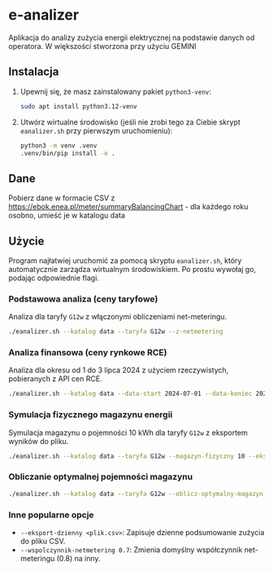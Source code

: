 # e-analizer

Aplikacja do analizy zużycia energii elektrycznej na podstawie danych od operatora.
W większości stworzona przy użyciu GEMINI

## Instalacja

1.  Upewnij się, że masz zainstalowany pakiet `python3-venv`:
    ```bash
    sudo apt install python3.12-venv
    ```
2.  Utwórz wirtualne środowisko (jeśli nie zrobi tego za Ciebie skrypt `eanalizer.sh` przy pierwszym uruchomieniu):
    ```bash
    python3 -m venv .venv
    .venv/bin/pip install -e .
    ```

## Dane
Pobierz dane w formacie CSV z https://ebok.enea.pl/meter/summaryBalancingChart - dla każdego roku osobno, umieść je w katalogu data

## Użycie

Program najłatwiej uruchomić za pomocą skryptu `eanalizer.sh`, który automatycznie zarządza wirtualnym środowiskiem. Po prostu wywołaj go, podając odpowiednie flagi.

### Podstawowa analiza (ceny taryfowe)
Analiza dla taryfy `G12w` z włączonymi obliczeniami net-meteringu.
```bash
./eanalizer.sh --katalog data --taryfa G12w --z-netmetering
```

### Analiza finansowa (ceny rynkowe RCE)
Analiza dla okresu od 1 do 3 lipca 2024 z użyciem rzeczywistych, pobieranych z API cen RCE.
```bash
./eanalizer.sh --katalog data --data-start 2024-07-01 --data-koniec 2024-07-03 --z-cenami-rce
```

### Symulacja fizycznego magazynu energii
Symulacja magazynu o pojemności 10 kWh dla taryfy `G12w` z eksportem wyników do pliku.
```bash
./eanalizer.sh --katalog data --taryfa G12w --magazyn-fizyczny 10 --eksport-symulacji symulacja.csv
```

### Obliczanie optymalnej pojemności magazynu
```bash
./eanalizer.sh --katalog data --taryfa G12w --oblicz-optymalny-magazyn
```

### Inne popularne opcje

*   `--eksport-dzienny <plik.csv>`: Zapisuje dzienne podsumowanie zużycia do pliku CSV.
*   `--wspolczynnik-netmetering 0.7`: Zmienia domyślny współczynnik net-meteringu (0.8) na inny.
